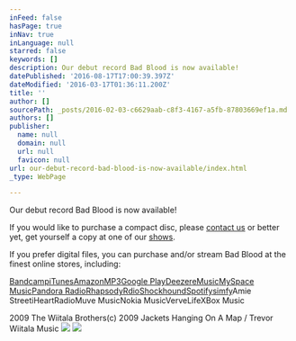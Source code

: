 ```yaml
---
inFeed: false
hasPage: true
inNav: true
inLanguage: null
starred: false
keywords: []
description: Our debut record Bad Blood is now available!
datePublished: '2016-08-17T17:00:39.397Z'
dateModified: '2016-03-17T01:36:11.200Z'
title: ''
author: []
sourcePath: _posts/2016-02-03-c6629aab-c8f3-4167-a5fb-87803669ef1a.md
authors: []
publisher:
  name: null
  domain: null
  url: null
  favicon: null
url: our-debut-record-bad-blood-is-now-available/index.html
_type: WebPage

---
```

Our debut record Bad Blood is now available!

If you would like to purchase a compact disc, please [contact us][0] or better yet, get yourself a copy at one of our [shows][1].

If you prefer digital files, you can purchase and/or stream Bad Blood at the finest online stores, including:[][2]

[Bandcamp][2][iTunes][3][AmazonMP3][4][Google Play][5][Deezer][6][eMusic][7][MySpace Music][8][Pandora Radio][9][Rhapsody][10][Rdio][11][Shockhound][12][Spotify][13][simfy][14]Amie StreetiHeartRadioMuve MusicNokia MusicVerveLifeXBox Music

2009 The Wiitala Brothers(c) 2009 Jackets Hanging On A Map / Trevor Wiitala Music ![](images/p.gif)
![](images/BadBloodSleeve_sm.jpg)

[0]: mailto:thewiitalabrothers@gmail.com
[1]: ../event.html
[2]: http://thewiitalabrothers.bandcamp.com/
[3]: http://itunes.apple.com/WebObjects/MZStore.woa/wa/viewAlbum?id=319918318&s=143441
[4]: http://www.amazon.com/Bad-Blood/dp/B002D5BTBY/ref=sr_1_2?ie=UTF8&s=dmusic&qid=1252015091&sr=8-2
[5]: https://play.google.com/store/music/artist/The_Wiitala_Brothers?id=Axnojatyti2eawj3qz5kxizasqq
[6]: http://www.google.com/url?sa=t&rct=j&q=&esrc=s&source=web&cd=2&cad=rja&ved=0CEAQFjAB&url=http%3A%2F%2Fwww.deezer.com%2Ffr%2Falbum%2F2428561&ei=MbbkUPaTE4TeqgH1voCIAQ&usg=AFQjCNFWMYCmOMVBJXHUc2XlaIsKmXzgfA&sig2=0VH3nGw6xOp6psPoa6oX_Q&bvm=bv.1355534169,d.aWM
[7]: http://www.emusic.com/album/The-Wiitala-Brothers-Bad-Blood-MP3-Download/11506088.html
[8]: http://www.myspace.com/thewiitalabrothers
[9]: http://www.pandora.com/wiitala-brothers
[10]: http://mp3.rhapsody.com/the-wiitala-brothers/bad-blood
[11]: http://www.rdio.com/artist/The_Wiitala_Brothers/
[12]: http://www.shockhound.com/albums/336254-the-wiitala-brothers-mp3s-bad-blood
[13]: http://open.spotify.com/artist/6fehnI5LdGsnwVTl0twyeN
[14]: http://www.simfy.de/artists/1586263-The-Wiitala-Brothers